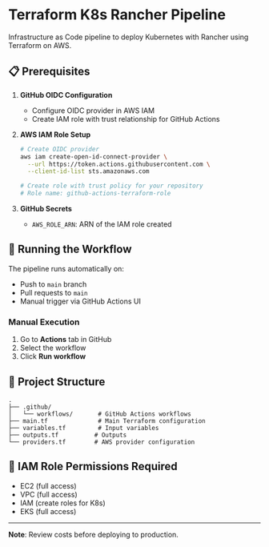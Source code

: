 # Terraform K8s Rancher Pipeline

Infrastructure as Code pipeline to deploy Kubernetes with Rancher using Terraform on AWS.

## 📋 Prerequisites

1. **GitHub OIDC Configuration**
   - Configure OIDC provider in AWS IAM
   - Create IAM role with trust relationship for GitHub Actions

2. **AWS IAM Role Setup**
   ```bash
   # Create OIDC provider
   aws iam create-open-id-connect-provider \
     --url https://token.actions.githubusercontent.com \
     --client-id-list sts.amazonaws.com

   # Create role with trust policy for your repository
   # Role name: github-actions-terraform-role
   ```

3. **GitHub Secrets**
   - `AWS_ROLE_ARN`: ARN of the IAM role created

## 🚀 Running the Workflow

The pipeline runs automatically on:
- Push to `main` branch
- Pull requests to `main`
- Manual trigger via GitHub Actions UI

### Manual Execution
1. Go to **Actions** tab in GitHub
2. Select the workflow
3. Click **Run workflow**

## 📁 Project Structure

```
.
├── .github/
│   └── workflows/       # GitHub Actions workflows
├── main.tf              # Main Terraform configuration
├── variables.tf         # Input variables
├── outputs.tf          # Outputs
└── providers.tf        # AWS provider configuration
```

## 🔧 IAM Role Permissions Required

- EC2 (full access)
- VPC (full access)
- IAM (create roles for K8s)
- EKS (full access)

---
**Note**: Review costs before deploying to production.

